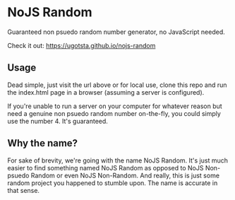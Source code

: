 # NoJS Random
Guaranteed non psuedo random number generator, no JavaScript needed.

Check it out: https://ugotsta.github.io/nojs-random

## Usage
Dead simple, just visit the url above or for local use, clone this repo and run the index.html page in a browser (assuming a server is configured).

If you're unable to run a server on your computer for whatever reason but need a genuine non psuedo random number on-the-fly, you could simply use the number 4. It's guaranteed.

## Why the name?
For sake of brevity, we're going with the name NoJS Random. It's just much easier to find something named NoJS Random as opposed to NoJS Non-psuedo Random or even NoJS Non-Random. And really, this is just some random project you happened to stumble upon. The name is accurate in that sense.
